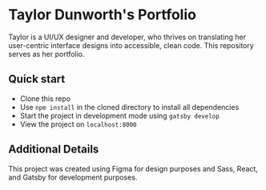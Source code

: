 # Taylor Dunworth's Portfolio
Taylor is a UI/UX designer and developer, who thrives on translating her user-centric interface designs into accessible, clean code. This repository serves as her portfolio.

## Quick start

- Clone this repo
- Use `npm install` in the cloned directory to install all dependencies
- Start the project in development mode using `gatsby develop`
- View the project on `localhost:8000`

## Additional Details
This project was created using Figma for design purposes and Sass, React, and Gatsby for development purposes.